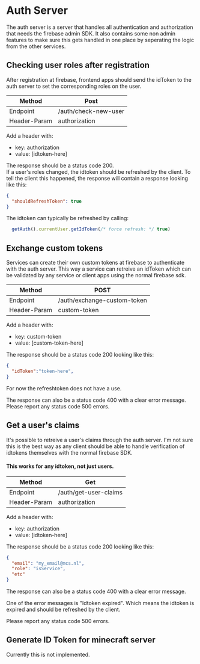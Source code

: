 # Auth Server
The auth server is a server that handles all authentication and authorization that needs the firebase admin SDK. It also contains some non admin features to make sure this gets handled in one place by seperating the logic from the other services. 

## Checking user roles after registration
After registration at firebase, frontend apps should send the idToken to the auth server to set the corresponding roles on the user.

|Method|Post|
|--|--|
|Endpoint|/auth/check-new-user|
|Header-Param|authorization|

Add a header with:
- key: authorization
- value: [idtoken-here]

The response should be a status code 200.  
If a user's roles changed, the idtoken should be refreshed by the client. To tell the client this happened, the response will contain a response looking like this:
```json
{
  "shouldRefreshToken": true
}
```

The idtoken can typically be refreshed by calling:
```javascript
  getAuth().currentUser.getIdToken(/* force refresh: */ true)
```

## Exchange custom tokens
Services can create their own custom tokens at firebase to authenticate with the auth server. This way a service can retreive an idToken which can be validated by any service or client apps using the normal firebase sdk.

|Method|POST|
|--|--| 
|Endpoint|/auth/exchange-custom-token|
|Header-Param|custom-token|

Add a header with:
- key: custom-token
- value: [custom-token-here]

The response should be a status code 200 looking like this:
```json
{
  "idToken":"token-here",
}
```
For now the refreshtoken does not have a use.

The response can also be a status code 400 with a clear error message.
Please report any status code 500 errors.

## Get a user's claims
It's possible to retreive a user's claims through the auth server. I'm not sure this is the best way as any client should be able to handle verification of idtokens themselves with the normal firebase SDK.  
#### This works for any idtoken, not just users.

|Method|Get|
|--|--| 
|Endpoint|/auth/get-user-claims|
|Header-Param|authorization|

Add a header with: 
- key: authorization
- value: [idtoken-here]

The response should be a status code 200 looking like this:
```json
{
  "email": "my_email@mcs.nl",
  "role": "isService",
  "etc"
}
```

The response can also be a status code 400 with a clear error message.

One of the error messages is "Idtoken expired". Which means the idtoken is expired and should be refreshed by the client.

Please report any status code 500 errors.

## Generate ID Token for minecraft server
Currently this is not implemented.
